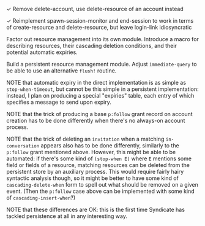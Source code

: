 ✓ Remove delete-account, use delete-resource of an account instead

✓ Reimplement spawn-session-monitor and end-session to work in terms
of create-resource and delete-resource, but leave login-link
idiosyncratic

Factor out resource management into its own module. Introduce a macro
for describing resources, their cascading deletion conditions, and
their potential automatic expiries.

Build a persistent resource management module. Adjust
`immediate-query` to be able to use an alternative `flush!` routine.

  NOTE that automatic expiry in the direct implementation is as simple
  as `stop-when-timeout`, but cannot be this simple in a persistent
  implementation: instead, I plan on producing a special "expiries"
  table, each entry of which specifies a message to send upon expiry.

  NOTE that the trick of producing a base `p:follow` grant record on
  account creation has to be done differently when there's no
  always-on account process.

  NOTE that the trick of deleting an `invitation` when a matching
  `in-conversation` appears also has to be done differently, similarly
  to the `p:follow` grant mentioned above. However, this might be able
  to be automated: if there's some kind of `(stop-when E)` where `E`
  mentions some field or fields of a resource, matching resources can
  be deleted from the persistent store by an auxiliary process. This
  would require fairly hairy syntactic analysis though, so it might be
  better to have some kind of `cascading-delete-when` form to spell
  out what should be removed on a given event. (Then the `p:follow`
  case above can be implemented with some kind of
  `cascading-insert-when`?)

  NOTE that these differences are OK: this is the first time Syndicate
  has tackled persistence at all in any interesting way.
